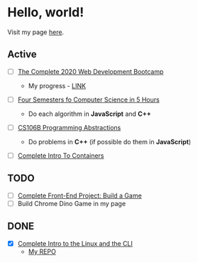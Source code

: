# Hello, world!

Visit my page [here](https://caestrada.github.io/).

## Active
- [ ] [The Complete 2020 Web Development Bootcamp](https://www.udemy.com/course/the-complete-web-development-bootcamp/)
  * My progress - [LINK](https://github.com/caestrada/2020-07-27_the-complete-2020-web-dev-bootcamp)
- [ ] [Four Semesters fo Computer Science in 5 Hours](https://frontendmasters.com/courses/computer-science/)
  * Do each algorithm in **JavaScript** and **C++**
- [ ] [CS106B Programming Abstractions](http://web.stanford.edu/class/cs106b/)
  * Do problems in **C++** (if possible do them in **JavaScript**)
- [ ] [Complete Intro To Containers](https://github.com/caestrada/complete-intro-to-containers)


## TODO
- [ ] [Complete Front-End Project: Build a Game](https://frontendmasters.com/courses/front-end-game/)
- [ ] Build Chrome Dino Game in my page

## DONE
- [X] [Complete Intro to the Linux and the CLI](https://frontendmasters.com/courses/linux-command-line/)
  * [My REPO](https://github.com/caestrada/complete-into-to-linux-and-the-cli/blob/master/README.md)
